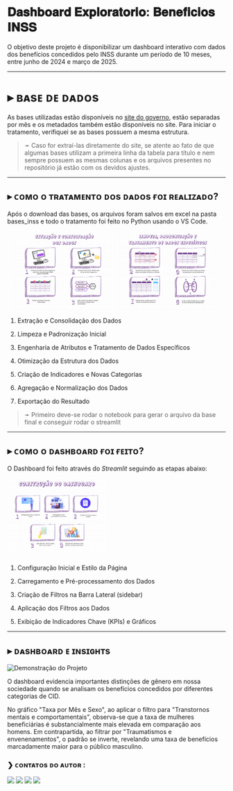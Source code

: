 # 𝐃𝐚𝐬𝐡𝐛𝐨𝐚𝐫𝐝 𝐄𝐱𝐩𝐥𝐨𝐫𝐚𝐭𝐨𝐫𝐢𝐨: 𝐁𝐞𝐧𝐞𝐟𝐢𝐜𝐢𝐨𝐬 𝐈𝐍𝐒𝐒 

O objetivo deste projeto é disponibilizar um dashboard interativo com dados dos benefícios concedidos pelo INSS durante um período de 10 meses, entre junho de 2024 e março de 2025.

---

# ▸ ʙᴀsᴇ ᴅᴇ ᴅᴀᴅᴏs

As bases utilizadas estão disponíveis no [site do governo](https://dados.gov.br/dados/conjuntos-dados/perfil-das-unidades-plano-de-dados-abertos-jun-2023-a-jun-2025), estão separadas por mês e os metadados também estão disponíveis no site. Para iniciar o tratamento, verifiquei se as bases possuem a mesma estrutura. 

>➛ Caso for extraí-las diretamente do site, se atente ao fato de que algumas bases utilizam a primeira linha da tabela para título e nem sempre possuem as mesmas colunas e os arquivos presentes no repositório já estão com os devidos ajustes.

---

## ▸ ᴄᴏᴍᴏ ᴏ ᴛʀᴀᴛᴀᴍᴇɴᴛᴏ ᴅᴏs ᴅᴀᴅᴏs ғᴏɪ ʀᴇᴀʟɪᴢᴀᴅᴏ?

Após o download das bases, os arquivos foram salvos em excel na pasta bases_inss e todo o tratamento foi feito no Python usando o VS Code.

<p align="center">
  <img src="imagens/1.png" alt="Resumo do Tratamento de Dados (Part. 1)" style="width:45%; margin-right: 2%;"/>
  <img src="imagens/2.png" alt="Resumo do Tratamento de Dados (Part. 2)" style="width:45%;"/>
</p>


1. Extração e Consolidação dos Dados

2. Limpeza e Padronização Inicial

3. Engenharia de Atributos e Tratamento de Dados Específicos

4. Otimização da Estrutura dos Dados

5. Criação de Indicadores e Novas Categorias

6. Agregação e Normalização dos Dados

7. Exportação do Resultado

>➛ Primeiro deve-se rodar o notebook para gerar o arquivo da base final e conseguir rodar o streamlit

---

## ▸ ᴄᴏᴍᴏ ᴏ ᴅᴀsʜʙᴏᴀʀᴅ ғᴏɪ ғᴇɪᴛᴏ?

O Dashboard foi feito através do *Streamlit* seguindo as etapas abaixo:

<p align="left">
  <img src="imagens/3.png" alt="Resumo da Construção do Dashboard" style="width:45%;"/>
</p>

1. Configuração Inicial e Estilo da Página

2. Carregamento e Pré-processamento dos Dados

3. Criação de Filtros na Barra Lateral (sidebar)

4. Aplicação dos Filtros aos Dados

5. Exibição de Indicadores Chave (KPIs) e Gráficos

---

## ▸ ᴅᴀsʜʙᴏᴀʀᴅ ᴇ ɪɴsɪɢʜᴛs

<p align="left">
  <img src="https://media2.giphy.com/media/v1.Y2lkPTc5MGI3NjExeGQ5Y283ODg2aG5jem9yMDFtOWJxZHZnZjR2MWU3eDU3djVubXN3OSZlcD12MV9pbnRlcm5hbF9naWZfYnlfaWQmY3Q9Zw/OYzeSIbgJ12UeBy0RE/giphy.gif" alt="Demonstração do Projeto" style="width: 600px;"/>
</p>

O dashboard evidencia importantes distinções de gênero em nossa sociedade quando se analisam os benefícios concedidos por diferentes categorias de CID. 

No gráfico "Taxa por Mês e Sexo", ao aplicar o filtro para "Transtornos mentais e comportamentais", observa-se que a taxa de mulheres beneficiárias é substancialmente mais elevada em comparação aos homens. Em contrapartida, ao filtrar por "Traumatismos e envenenamentos", o padrão se inverte, revelando uma taxa de benefícios marcadamente maior para o público masculino.

### ❯ ᴄᴏɴᴛᴀᴛᴏs ᴅᴏ ᴀᴜᴛᴏʀ :

<div>
<a href="https://www.linkedin.com/in/beckzaguiar/" target="_blank"><img loading="lazy" src="https://img.shields.io/badge/-LinkedIn-%230077B5?style=for-the-badge&logo=linkedin&logoColor=white" target="_blank"></a>
<a href = "mailto:beca.aguiar12@gmail.com"><img loading="lazy" src="https://img.shields.io/badge/Gmail-D14836?style=for-the-badge&logo=gmail&logoColor=white" target="_blank"></a>
<a href="https://www.instagram.com/b.eckz" target="_blank"><img loading="lazy" src="https://img.shields.io/badge/-Instagram-%23E4405F?style=for-the-badge&logo=instagram&logoColor=white" target="_blank"></a>
<a href="https://www.youtube.com/@beckzaguiar134/playlists" target="_blank"><img loading="lazy" src="https://img.shields.io/badge/YouTube-FF0000?style=for-the-badge&logo=youtube&logoColor=white" target="_blank"></a>  
</div>